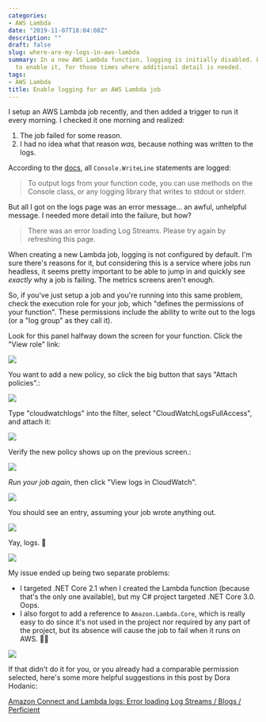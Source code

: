 ```yaml
---
categories:
- AWS Lambda
date: "2019-11-07T18:04:08Z"
description: ""
draft: false
slug: where-are-my-logs-in-aws-lambda
summary: In a new AWS Lambda function, logging is initially disabled. Lets see how
  to enable it, for those times where additional detail is needed.
tags:
- AWS Lambda
title: Enable logging for an AWS Lambda job
---
```

I setup an AWS Lambda job recently, and then added a trigger to run it every morning. I checked it one morning and realized:

1. The job failed for some reason.
2. I had no idea what that reason _was,_ because nothing was written to the logs.

According to the [docs](https://docs.aws.amazon.com/lambda/latest/dg/dotnet-logging.html), all `Console.WriteLine` statements are logged:

> To output logs from your function code, you can use methods on the Console class, or any logging library that writes to stdout or stderr.

But all I got on the logs page was an error message... an awful, unhelpful message. I needed more detail into the failure, but how?

> There was an error loading Log Streams. Please try again by refreshing this page.

When creating a new Lambda job, logging is not configured by default. I'm sure there's reasons for it, but considering this is a service where jobs run headless, it seems pretty important to be able to jump in and quickly see _exactly_ why a job is failing. The metrics screens aren't enough.

So, if you've just setup a job and you're running into this same problem, check the execution role for your job, which "defines the permissions of your function". These permissions include the ability to write out to the logs (or a "log group" as they call it).

Look for this panel halfway down the screen for your function. Click the "View role" link:

![](https://grantwinney.com/content/images/2019/11/enable_logging1.png)

You want to add a new policy, so click the big button that says "Attach policies".:

![](https://grantwinney.com/content/images/2019/11/enable_logging2.png)

Type "cloudwatchlogs" into the filter, select "CloudWatchLogsFullAccess", and attach it:

![](https://grantwinney.com/content/images/2019/11/enable_logging3.png)

Verify the new policy shows up on the previous screen.:

![](https://grantwinney.com/content/images/2019/11/enable_logging4.png)

*Run your job again*, then click "View logs in CloudWatch".

![](https://grantwinney.com/content/images/2020/11/enable_logging5.png)

You should see an entry, assuming your job wrote anything out.

![](https://grantwinney.com/content/images/2019/11/enable_logging6.png)

Yay, logs. 🎉

![](https://grantwinney.com/content/images/2020/11/enable_logging7.png)

My issue ended up being two separate problems:

- I targeted .NET Core 2.1 when I created the Lambda function (because that's the only one available), but my C# project targeted .NET Core 3.0. Oops.
- I also forgot to add a reference to `Amazon.Lambda.Core`, which is really easy to do since it's not used in the project nor required by any part of the project, but its absence will cause the job to fail when it runs on AWS. 🤦‍♂️

![](https://grantwinney.com/content/images/2019/11/aws-lambda-core.png)

If that didn't do it for you, or you already had a comparable permission selected, here's some more helpful suggestions in this post by Dora Hodanic:

[Amazon Connect and Lambda logs: Error loading Log Streams / Blogs / Perficient](https://blogs.perficient.com/2018/02/12/error-loading-log-streams/)